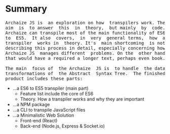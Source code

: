 # Summary
<pre>
Archaize JS is  an exploration on how  transpilers work. The
aim  is  to answer  this  in  theory,  but mainly  by  code.
Archaize can transpile most of the main functionality of ES6
to  ES5.  It also  covers,  in  very  general terms,  how  a
transpiler  works in  theory. It's  main shortcoming  is not
describing this process in detail, especially concerning how
Archaize JS  manages different  problems. On the  other hand
that would have a required a longer text, perhaps even book.

The main  focus of  the Archaize  JS is  to handle  the data
transformations of  the Abstract  Syntax Tree.  The finished
product includes these parts:
</pre>
* ...a ES6 to ES5 transpiler (main part)
    * Feature list include the core of ES6
    * Theory. How a transpiler works and why they are important 
* ...a NPM package
* ...a CLI to transpile JavaScript files
* ...a Minimalistic Web Solution 
    * Front-end (React)
    * Back-end (Node.js, Express & Socket.io)





